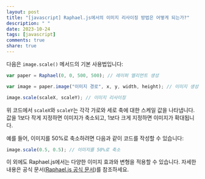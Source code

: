 ```yaml
---
layout: post
title: "[javascript] Raphael.js에서의 이미지 리사이징 방법은 어떻게 되는가?"
description: " "
date: 2023-10-24
tags: [javascript]
comments: true
share: true
---
```


다음은 `image.scale()` 메서드의 기본 사용법입니다:

```javascript
var paper = Raphael(0, 0, 500, 500); // 레이퍼 엘리먼트 생성

var image = paper.image("이미지 경로", x, y, width, height); // 이미지 생성

image.scale(scaleX, scaleY); // 이미지 리사이징
```

위 코드에서 `scaleX`와 `scaleY`는 각각 가로와 세로 축에 대한 스케일 값을 나타냅니다. 값을 1보다 작게 지정하면 이미지가 축소되고, 1보다 크게 지정하면 이미지가 확대됩니다.

예를 들어, 이미지를 50%로 축소하려면 다음과 같이 코드를 작성할 수 있습니다:

```javascript
image.scale(0.5, 0.5); // 이미지를 50%로 축소
```

이 외에도 Raphael.js에서는 다양한 이미지 효과와 변형을 적용할 수 있습니다. 자세한 내용은 공식 문서([Raphael.js 공식 문서](http://dmitrybaranovskiy.github.io/raphael/))를 참조하세요.